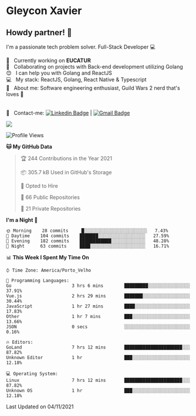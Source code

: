 # Gleycon Xavier

## Howdy partner! 👋

I'm a passionate tech problem solver.
Full-Stack Developer :computer:

 :rocket:  &nbsp; Currently working on **EUCATUR**
 <br/> :purple_heart: &nbsp; Collaborating on projects with Back-end development utilizing Golang
 <br/> :blush: &nbsp; I can help you with Golang and ReactJS
 <br/> :computer: &nbsp; My stack: ReactJS, Golang, React Native & Typescript
 <br/> 💬  &nbsp; About me: Software engineering enthusiast, Guild Wars 2 nerd that's loves :apple:
 <br/>
 <br/>
 <br/> :email: &nbsp; Contact-me: [![Linkedin Badge](https://img.shields.io/badge/-GleyconXavier-blue?style=flat-square&logo=Linkedin&logoColor=white&link=https://www.linkedin.com/in/gleyconxavier/)](https://www.linkedin.com/in/gleyconxavier/) 
| 
[![Gmail Badge](https://img.shields.io/badge/-gleyconxcarlos@gmail.com-c14438?style=flat-square&logo=Gmail&logoColor=white&link=mailto:gleyconxcarlos@gmail.com)](mailto:gleyconxcarlos@gmail.com)

![](https://komarev.com/ghpvc/?username=gleyconxavier)

<!--START_SECTION:waka-->
![Profile Views](http://img.shields.io/badge/Profile%20Views-0-blue)

**🐱 My GitHub Data** 

> 🏆 244 Contributions in the Year 2021
 > 
> 📦 305.7 kB Used in GitHub's Storage 
 > 
> 💼 Opted to Hire
 > 
> 📜 66 Public Repositories 
 > 
> 🔑 21 Private Repositories  
 > 
**I'm a Night 🦉** 

```text
🌞 Morning    28 commits     █░░░░░░░░░░░░░░░░░░░░░░░░   7.43% 
🌆 Daytime    104 commits    ███████░░░░░░░░░░░░░░░░░░   27.59% 
🌃 Evening    182 commits    ████████████░░░░░░░░░░░░░   48.28% 
🌙 Night      63 commits     ████░░░░░░░░░░░░░░░░░░░░░   16.71%

```


📊 **This Week I Spent My Time On** 

```text
⌚︎ Time Zone: America/Porto_Velho

💬 Programming Languages: 
Go                       3 hrs 6 mins        █████████░░░░░░░░░░░░░░░░   37.91% 
Vue.js                   2 hrs 29 mins       ███████░░░░░░░░░░░░░░░░░░   30.44% 
JavaScript               1 hr 27 mins        ████░░░░░░░░░░░░░░░░░░░░░   17.83% 
Other                    1 hr 7 mins         ███░░░░░░░░░░░░░░░░░░░░░░   13.66% 
JSON                     0 secs              ░░░░░░░░░░░░░░░░░░░░░░░░░   0.16%

🔥 Editors: 
GoLand                   7 hrs 12 mins       ██████████████████████░░░   87.82% 
Unknown Editor           1 hr                ███░░░░░░░░░░░░░░░░░░░░░░   12.18%

💻 Operating System: 
Linux                    7 hrs 12 mins       ██████████████████████░░░   87.82% 
Unknown OS               1 hr                ███░░░░░░░░░░░░░░░░░░░░░░   12.18%

```


 Last Updated on 04/11/2021
<!--END_SECTION:waka-->
